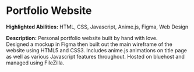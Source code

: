# Portfolio Website

**Highlighted Abilities:** HTML, CSS, Javascript, Anime.js, Figma, Web Design

**Description:** Personal portfolio website built by hand with love. <br>
  Designed a mockup in Figma then built out the main wireframe of the website using HTML5 and CSS3. Includes anime.js animations 
  on title page as well as various Javascript features throughout. Hosted on bluehost and managed using FileZilla.

